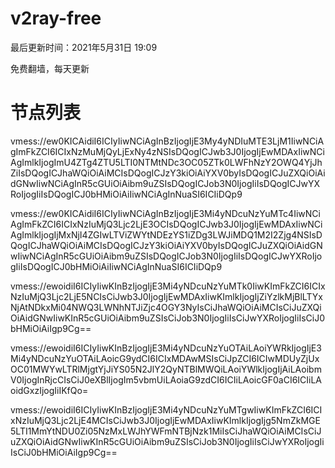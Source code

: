 # v2ray-free
最后更新时间：2021年5月31日 19:09

免费翻墙，每天更新


# 节点列表
vmess://ew0KICAidiI6ICIyIiwNCiAgInBzIjogIjE3My4yNDIuMTE3LjM1IiwNCiAgImFkZCI6ICIxNzMuMjQyLjExNy4zNSIsDQogICJwb3J0IjogIjEwMDAxIiwNCiAgImlkIjogImU4ZTg4ZTU5LTI0NTMtNDc3OC05ZTk0LWFhNzY2OWQ4YjJhZiIsDQogICJhaWQiOiAiMCIsDQogICJzY3kiOiAiYXV0byIsDQogICJuZXQiOiAidGNwIiwNCiAgInR5cGUiOiAibm9uZSIsDQogICJob3N0IjogIiIsDQogICJwYXRoIjogIiIsDQogICJ0bHMiOiAiIiwNCiAgInNuaSI6ICIiDQp9

vmess://ew0KICAidiI6ICIyIiwNCiAgInBzIjogIjE3Mi4yNDcuNzYuMTc4IiwNCiAgImFkZCI6ICIxNzIuMjQ3Ljc2LjE3OCIsDQogICJwb3J0IjogIjEwMDAxIiwNCiAgImlkIjogIjMxNjI4ZGIwLTViZWYtNDEzYS1iZDg3LWJiMDQ1M2I2Zjg4NSIsDQogICJhaWQiOiAiMCIsDQogICJzY3kiOiAiYXV0byIsDQogICJuZXQiOiAidGNwIiwNCiAgInR5cGUiOiAibm9uZSIsDQogICJob3N0IjogIiIsDQogICJwYXRoIjogIiIsDQogICJ0bHMiOiAiIiwNCiAgInNuaSI6ICIiDQp9

vmess://ewoidiI6ICIyIiwKInBzIjogIjE3Mi4yNDcuNzYuMTk0IiwKImFkZCI6ICIxNzIuMjQ3Ljc2LjE5NCIsCiJwb3J0IjogIjEwMDAxIiwKImlkIjogIjZiYzlkMjBlLTYxNjAtNDkxMi04NWQ3LWNhNTJiZjc4OGY3NyIsCiJhaWQiOiAiMCIsCiJuZXQiOiAidGNwIiwKInR5cGUiOiAibm9uZSIsCiJob3N0IjogIiIsCiJwYXRoIjogIiIsCiJ0bHMiOiAiIgp9Cg==

vmess://ewoidiI6ICIyIiwKInBzIjogIjE3Mi4yNDcuNzYuOTAiLAoiYWRkIjogIjE3Mi4yNDcuNzYuOTAiLAoicG9ydCI6ICIxMDAwMSIsCiJpZCI6ICIwMDUyZjUxOC01MWYwLTRlMjgtYjJiYS05N2JlY2QyNTBlMWQiLAoiYWlkIjogIjAiLAoibmV0IjogInRjcCIsCiJ0eXBlIjogIm5vbmUiLAoiaG9zdCI6ICIiLAoicGF0aCI6ICIiLAoidGxzIjogIiIKfQo=

vmess://ewoidiI6ICIyIiwKInBzIjogIjE3Mi4yNDcuNzYuMTgwIiwKImFkZCI6ICIxNzIuMjQ3Ljc2LjE4MCIsCiJwb3J0IjogIjEwMDAxIiwKImlkIjogIjg5NmZkMGE5LTI1MmYtNDU0Zi05NzMxLWJhYWFmNTBjNzk1MiIsCiJhaWQiOiAiMCIsCiJuZXQiOiAidGNwIiwKInR5cGUiOiAibm9uZSIsCiJob3N0IjogIiIsCiJwYXRoIjogIiIsCiJ0bHMiOiAiIgp9Cg==
